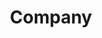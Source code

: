 ---
title: Company
layout: single
slug: company
lastmod: 2022-10-07
menu:
    main:
        weight: 30      
        params:
            hide: true  
---